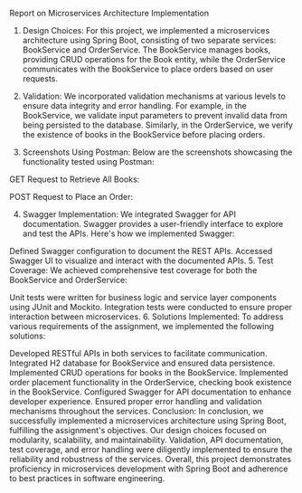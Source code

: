 Report on Microservices Architecture Implementation

1. Design Choices:
For this project, we implemented a microservices architecture using Spring Boot, consisting of two separate services: BookService and OrderService. The BookService manages books, providing CRUD operations for the Book entity, while the OrderService communicates with the BookService to place orders based on user requests.

2. Validation:
We incorporated validation mechanisms at various levels to ensure data integrity and error handling. For example, in the BookService, we validate input parameters to prevent invalid data from being persisted to the database. Similarly, in the OrderService, we verify the existence of books in the BookService before placing orders.

3. Screenshots Using Postman:
Below are the screenshots showcasing the functionality tested using Postman:

GET Request to Retrieve All Books:

POST Request to Place an Order:

4. Swagger Implementation:
We integrated Swagger for API documentation. Swagger provides a user-friendly interface to explore and test the APIs. Here's how we implemented Swagger:

Defined Swagger configuration to document the REST APIs.
Accessed Swagger UI to visualize and interact with the documented APIs.
5. Test Coverage:
We achieved comprehensive test coverage for both the BookService and OrderService:

Unit tests were written for business logic and service layer components using JUnit and Mockito.
Integration tests were conducted to ensure proper interaction between microservices.
6. Solutions Implemented:
To address various requirements of the assignment, we implemented the following solutions:

Developed RESTful APIs in both services to facilitate communication.
Integrated H2 database for BookService and ensured data persistence.
Implemented CRUD operations for books in the BookService.
Implemented order placement functionality in the OrderService, checking book existence in the BookService.
Configured Swagger for API documentation to enhance developer experience.
Ensured proper error handling and validation mechanisms throughout the services.
Conclusion:
In conclusion, we successfully implemented a microservices architecture using Spring Boot, fulfilling the assignment's objectives. Our design choices focused on modularity, scalability, and maintainability. Validation, API documentation, test coverage, and error handling were diligently implemented to ensure the reliability and robustness of the services. Overall, this project demonstrates proficiency in microservices development with Spring Boot and adherence to best practices in software engineering.
